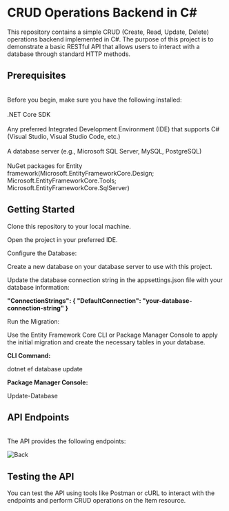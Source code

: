 <h1>CRUD Operations Backend in C#</h1>

This repository contains a simple CRUD (Create, Read, Update, Delete) operations backend implemented in C#. The purpose of this project is to demonstrate a basic RESTful API that allows users to interact with a database through standard HTTP methods.

<h2>Prerequisites</h2>
<br>
Before you begin, make sure you have the following installed:
</br>
<br>.NET Core SDK</br>
<br>Any preferred Integrated Development Environment (IDE) that supports C# (Visual Studio, Visual Studio Code, etc.)</br>
<br>A database server (e.g., Microsoft SQL Server, MySQL, PostgreSQL)</br>
<br>NuGet packages for Entity framework(Microsoft.EntityFrameworkCore.Design; Microsoft.EntityFrameworkCore.Tools; Microsoft.EntityFrameworkCore.SqlServer)</br>

<h2>Getting Started</h2>
Clone this repository to your local machine.

Open the project in your preferred IDE.

Configure the Database:

Create a new database on your database server to use with this project.

Update the database connection string in the appsettings.json file with your database information:

**"ConnectionStrings": {
    "DefaultConnection": "your-database-connection-string"
}**

Run the Migration:

Use the Entity Framework Core CLI or Package Manager Console to apply the initial migration and create the necessary tables in your database.

**CLI Command:**

dotnet ef database update

**Package Manager Console:**

Update-Database


<h2>API Endpoints</h2>
<br>The API provides the following endpoints:</br>

![Back](https://github.com/BelminHadrovic/Student-registration-CrudOperationsBackEnd/assets/124454034/5b261191-f639-45b7-97fd-5b2749c82297)


<h2>Testing the API</h2>

You can test the API using tools like Postman or cURL to interact with the endpoints and perform CRUD operations on the Item resource.





